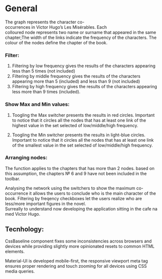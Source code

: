  # General

The graph represents the character co-occurrences in Victor Hugo’s Les Misérables. Each colloured node represents two name or surname that appeared in the same chapter;The width of the links indicate the frequency of the characters. The colour of the nodes define the chapter of the book.

### Filter:

1. Filtering by low frequency gives the results of the characters appearing less than 5 times (not included)
2. Filtering by middle frequency gives the results of the characters appearing more than 5 (included) and less than 9 (not included)
3. Filtering by high frequency gives the results of the characters appearing less more than 9 times (included).

### Show Max and Min values:

1. Toogling the Max switcher presents the results in red circles. Important to notice that it circles all the nodes that has at least one link of the highest value in the set selected of low/middle/high frequency.

2. Toogling the Min switcher presents the results in light-blue circles. Important to notice that it circles all the nodes that has at least one link of the smallest value in the set selected of low/middle/high frequency.

### Arranging nodes:

The function applies to the chapters that has more than 2 nodes. based on this assumption, the chapters № 6 and 9 have not been included in the toolbar.

Analysing the network using the switchers to show the maximum co-occurrence it allows the users to conclude who is the main character of the book. Filtering by freqency checkboxes let the users realize who are less/more important figures in the novel. Surreally to understand now developing the application sitting in the cafe named Victor Hugo.

## Tecnhology:

CssBaseline component fixes some inconsistencies across browsers and devices while providing slightly more opinionated resets to common HTML elements.

Material-UI is developed mobile-first, the responsive viewport meta tag ensures proper rendering and touch zooming for all devices using CSS media queries.
